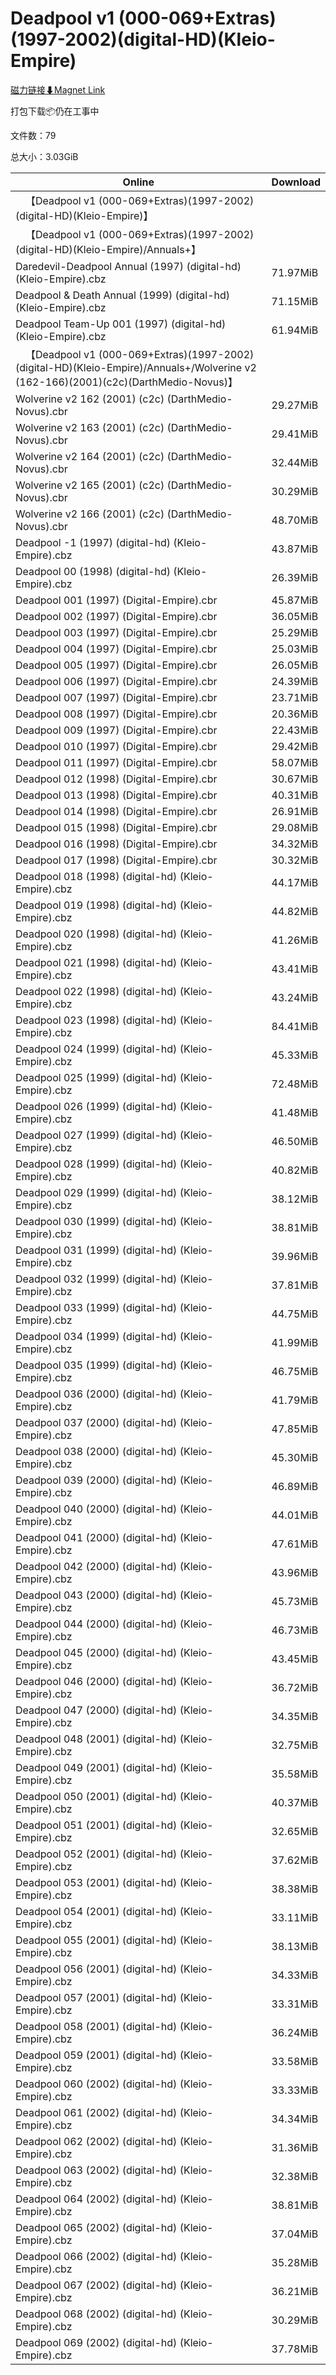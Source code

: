 # Deadpool v1 (000-069+Extras)(1997-2002)(digital-HD)(Kleio-Empire)

[磁力链接⬇Magnet Link](magnet:?xt=urn:btih:c9442173b126cd72aa8d504f37df09e879a37e8d&dn=Deadpool%20v1%20%28000-069%2BExtras%29%281997-2002%29%28digital-HD%29%28Kleio-Empire%29)

打包下载📦仍在工事中

文件数：79

总大小：3.03GiB

Online | Download
--- | ---
&emsp;【Deadpool v1 (000-069+Extras)(1997-2002)(digital-HD)(Kleio-Empire)】 | 
&emsp;【Deadpool v1 (000-069+Extras)(1997-2002)(digital-HD)(Kleio-Empire)/Annuals+】 | 
Daredevil-Deadpool Annual (1997) (digital-hd) (Kleio-Empire).cbz | 71.97MiB
Deadpool & Death Annual (1999) (digital-hd) (Kleio-Empire).cbz | 71.15MiB
Deadpool Team-Up 001 (1997) (digital-hd) (Kleio-Empire).cbz | 61.94MiB
&emsp;【Deadpool v1 (000-069+Extras)(1997-2002)(digital-HD)(Kleio-Empire)/Annuals+/Wolverine v2 (162-166)(2001)(c2c)(DarthMedio-Novus)】 | 
Wolverine v2 162 (2001) (c2c) (DarthMedio-Novus).cbr | 29.27MiB
Wolverine v2 163 (2001) (c2c) (DarthMedio-Novus).cbr | 29.41MiB
Wolverine v2 164 (2001) (c2c) (DarthMedio-Novus).cbr | 32.44MiB
Wolverine v2 165 (2001) (c2c) (DarthMedio-Novus).cbr | 30.29MiB
Wolverine v2 166 (2001) (c2c) (DarthMedio-Novus).cbr | 48.70MiB
Deadpool -1 (1997) (digital-hd) (Kleio-Empire).cbz | 43.87MiB
Deadpool 00 (1998) (digital-hd) (Kleio-Empire).cbz | 26.39MiB
Deadpool 001 (1997) (Digital-Empire).cbr | 45.87MiB
Deadpool 002 (1997) (Digital-Empire).cbr | 36.05MiB
Deadpool 003 (1997) (Digital-Empire).cbr | 25.29MiB
Deadpool 004 (1997) (Digital-Empire).cbr | 25.03MiB
Deadpool 005 (1997) (Digital-Empire).cbr | 26.05MiB
Deadpool 006 (1997) (Digital-Empire).cbr | 24.39MiB
Deadpool 007 (1997) (Digital-Empire).cbr | 23.71MiB
Deadpool 008 (1997) (Digital-Empire).cbr | 20.36MiB
Deadpool 009 (1997) (Digital-Empire).cbr | 22.43MiB
Deadpool 010 (1997) (Digital-Empire).cbr | 29.42MiB
Deadpool 011 (1997) (Digital-Empire).cbr | 58.07MiB
Deadpool 012 (1998) (Digital-Empire).cbr | 30.67MiB
Deadpool 013 (1998) (Digital-Empire).cbr | 40.31MiB
Deadpool 014 (1998) (Digital-Empire).cbr | 26.91MiB
Deadpool 015 (1998) (Digital-Empire).cbr | 29.08MiB
Deadpool 016 (1998) (Digital-Empire).cbr | 34.32MiB
Deadpool 017 (1998) (Digital-Empire).cbr | 30.32MiB
Deadpool 018 (1998) (digital-hd) (Kleio-Empire).cbz | 44.17MiB
Deadpool 019 (1998) (digital-hd) (Kleio-Empire).cbz | 44.82MiB
Deadpool 020 (1998) (digital-hd) (Kleio-Empire).cbz | 41.26MiB
Deadpool 021 (1998) (digital-hd) (Kleio-Empire).cbz | 43.41MiB
Deadpool 022 (1998) (digital-hd) (Kleio-Empire).cbz | 43.24MiB
Deadpool 023 (1998) (digital-hd) (Kleio-Empire).cbz | 84.41MiB
Deadpool 024 (1999) (digital-hd) (Kleio-Empire).cbz | 45.33MiB
Deadpool 025 (1999) (digital-hd) (Kleio-Empire).cbz | 72.48MiB
Deadpool 026 (1999) (digital-hd) (Kleio-Empire).cbz | 41.48MiB
Deadpool 027 (1999) (digital-hd) (Kleio-Empire).cbz | 46.50MiB
Deadpool 028 (1999) (digital-hd) (Kleio-Empire).cbz | 40.82MiB
Deadpool 029 (1999) (digital-hd) (Kleio-Empire).cbz | 38.12MiB
Deadpool 030 (1999) (digital-hd) (Kleio-Empire).cbz | 38.81MiB
Deadpool 031 (1999) (digital-hd) (Kleio-Empire).cbz | 39.96MiB
Deadpool 032 (1999) (digital-hd) (Kleio-Empire).cbz | 37.81MiB
Deadpool 033 (1999) (digital-hd) (Kleio-Empire).cbz | 44.75MiB
Deadpool 034 (1999) (digital-hd) (Kleio-Empire).cbz | 41.99MiB
Deadpool 035 (1999) (digital-hd) (Kleio-Empire).cbz | 46.75MiB
Deadpool 036 (2000) (digital-hd) (Kleio-Empire).cbz | 41.79MiB
Deadpool 037 (2000) (digital-hd) (Kleio-Empire).cbz | 47.85MiB
Deadpool 038 (2000) (digital-hd) (Kleio-Empire).cbz | 45.30MiB
Deadpool 039 (2000) (digital-hd) (Kleio-Empire).cbz | 46.89MiB
Deadpool 040 (2000) (digital-hd) (Kleio-Empire).cbz | 44.01MiB
Deadpool 041 (2000) (digital-hd) (Kleio-Empire).cbz | 47.61MiB
Deadpool 042 (2000) (digital-hd) (Kleio-Empire).cbz | 43.96MiB
Deadpool 043 (2000) (digital-hd) (Kleio-Empire).cbz | 45.73MiB
Deadpool 044 (2000) (digital-hd) (Kleio-Empire).cbz | 46.73MiB
Deadpool 045 (2000) (digital-hd) (Kleio-Empire).cbz | 43.45MiB
Deadpool 046 (2000) (digital-hd) (Kleio-Empire).cbz | 36.72MiB
Deadpool 047 (2000) (digital-hd) (Kleio-Empire).cbz | 34.35MiB
Deadpool 048 (2001) (digital-hd) (Kleio-Empire).cbz | 32.75MiB
Deadpool 049 (2001) (digital-hd) (Kleio-Empire).cbz | 35.58MiB
Deadpool 050 (2001) (digital-hd) (Kleio-Empire).cbz | 40.37MiB
Deadpool 051 (2001) (digital-hd) (Kleio-Empire).cbz | 32.65MiB
Deadpool 052 (2001) (digital-hd) (Kleio-Empire).cbz | 37.62MiB
Deadpool 053 (2001) (digital-hd) (Kleio-Empire).cbz | 38.38MiB
Deadpool 054 (2001) (digital-hd) (Kleio-Empire).cbz | 33.11MiB
Deadpool 055 (2001) (digital-hd) (Kleio-Empire).cbz | 38.13MiB
Deadpool 056 (2001) (digital-hd) (Kleio-Empire).cbz | 34.33MiB
Deadpool 057 (2001) (digital-hd) (Kleio-Empire).cbz | 33.31MiB
Deadpool 058 (2001) (digital-hd) (Kleio-Empire).cbz | 36.24MiB
Deadpool 059 (2001) (digital-hd) (Kleio-Empire).cbz | 33.58MiB
Deadpool 060 (2002) (digital-hd) (Kleio-Empire).cbz | 33.33MiB
Deadpool 061 (2002) (digital-hd) (Kleio-Empire).cbz | 34.34MiB
Deadpool 062 (2002) (digital-hd) (Kleio-Empire).cbz | 31.36MiB
Deadpool 063 (2002) (digital-hd) (Kleio-Empire).cbz | 32.38MiB
Deadpool 064 (2002) (digital-hd) (Kleio-Empire).cbz | 38.81MiB
Deadpool 065 (2002) (digital-hd) (Kleio-Empire).cbz | 37.04MiB
Deadpool 066 (2002) (digital-hd) (Kleio-Empire).cbz | 35.28MiB
Deadpool 067 (2002) (digital-hd) (Kleio-Empire).cbz | 36.21MiB
Deadpool 068 (2002) (digital-hd) (Kleio-Empire).cbz | 30.29MiB
Deadpool 069 (2002) (digital-hd) (Kleio-Empire).cbz | 37.78MiB